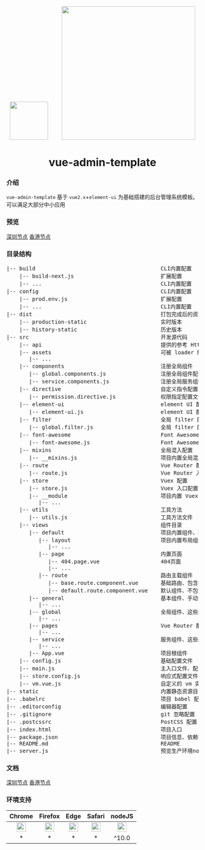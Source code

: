 <div align="center">
  <img width="100" src="http://vue-admin.icode.link/vue.png">
  &nbsp;
  &nbsp;
  &nbsp;
  &nbsp;
  <img width="350" src="http://vue-admin.icode.link/element-ui.svg">
  <br>
  <h1>vue-admin-template</h1>
</div>

### 介绍

`vue-admin-template` 基于 `vue2.x`+`element-ui` 为基础搭建的后台管理系统模板。可以满足大部分中小应用

### 预览

[深圳节点](http://vue-admin.icodekk.com)
[香港节点](http://vue-admin.icode.link)

### 目录结构

<pre>
|-- build                                       CLI内置配置
    |-- build-next.js                           扩展配置
    |-- ...                                     CLI内置配置
|-- config                                      CLI内置配置
    |-- prod.env.js                             扩展配置
    |-- ...                                     CLI内置配置
|-- dist                                        打包完成后的资源目录
    |-- production-static                       实时版本
    |-- history-static                          历史版本
|-- src                                         开发源代码
    |-- api                                     提供的参考 Http 模块目录
    |-- assets                                  可被 loader 解析的资源目录
       |-- ...
    |-- components                              注册全局组件
       |-- global.components.js                 注册全局组件配置文件
       |-- service.components.js                注册全局服务组件配置文件
    |-- directive                               自定义指令配置
       |-- permission.directive.js              权限指定配置文件
    |-- element-ui                              element UI 配置
       |-- element-ui.js                        element UI 配置文件
    |-- filter                                  全局 filter 配置
       |-- global.filter.js                     全局 filter 配置文件
    |-- font-awesome                            Font Awesome 字体配置
       |-- font-awesome.js                      Font Awesome 字体配置文件
    |-- mixins                                  全局混入配置
       |-- __mixins.js                          项目内置全局混入配置文件
    |-- route                                   Vue Router 配置
       |-- route.js                             Vue Router 入口配置文件
    |-- store                                   Vuex 配置
       |-- store.js                             Vuex 入口配置文件
       |-- __module                             项目内置 Vuex 配置
          |-- ...
    |-- utils                                   工具方法
       |-- utils.js                             工具方法文件
    |-- views                                   组件目录
       |-- default                              项目内置组件、布局组价、内置页面、路由插槽等
          |-- layout                            项目内置布局组件
             |-- ...
          |-- page                              内置页面
             |-- 404.page.vue                   404页面
             |-- ...
          |-- route                             路由主载组件
             |-- base.route.component.vue       基础路由、包含头部菜单等组件
             |-- default.route.component.vue    默认组件、不包含头部菜单等组件
       |-- general                              基本组件、手动导入
          |-- ...
       |-- global                               全局组件、这些组件会被 /src/component/global.components.js 注册
          |-- ...
       |-- pages                                Vue Router 配置组件、一般作为 Router 加载的组件建议放在此目录
          |-- ...
       |-- service                              服务组件、这些组件会被 /src/component/service.components.js 注册
          |-- ...
       |-- App.vue                              项目根组件
    |-- config.js                               基础配置文件
    |-- main.js                                 主入口文件、配置全局功能、全局第三个组件等
    |-- store.config.js                         响应式配置文件
    |-- vm.vue.js                               自定义的 vm 实例
|-- static                                      内置静态资源目录
|-- .babelrc                                    项目 babel 配置
|-- .editorconfig                               编辑器配置
|-- .gitignore                                  git 忽略配置
|-- .postcssrc                                  PostCSS 配置
|-- index.html                                  项目入口
|-- package.json                                项目信息、依赖等
|-- README.md                                   README
|-- server.js                                   预览生产环境nodeJs文件
</pre>

### 文档

[深圳节点](http://vue-admin.icodekk.com/#/doc/folder)
[香港节点](http://vue-admin.icode.link/#/doc/folder)

### 环境支持

|  Chrome|Firefox |Edge| Safari | nodeJS |
| :----:| :----: | :----: |:----: |:----: |
| <img width="24" src="http://vue-admin.icode.link/chrome_48x48.png"> | <img width="24" src="http://vue-admin.icode.link/firefox_48x48.png"> | <img width="24" src="http://vue-admin.icode.link/edge_48x48.png"> |   <img width="24" src="http://vue-admin.icode.link/safari_48x48.png"> | <img width="24" src="http://vue-admin.icode.link/nodejs_48_48.png"> |
| * |  * | * | * |  ^10.0 |

###
